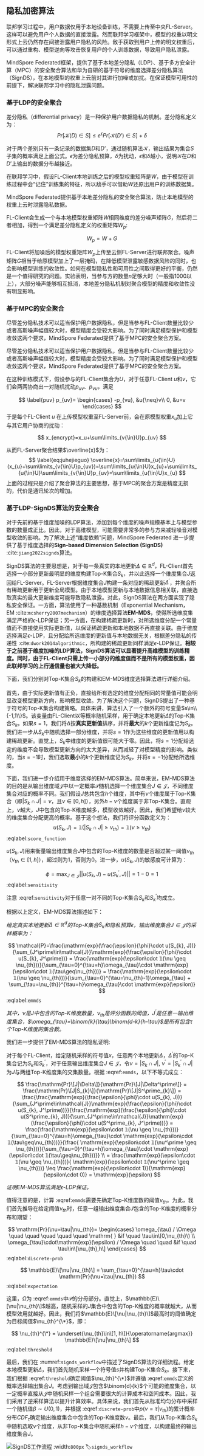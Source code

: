 ## 隐私加密算法

联邦学习过程中，用户数据仅用于本地设备训练，不需要上传至中央FL-Server。这样可以避免用户个人数据的直接泄露。然而联邦学习框架中，模型的权重以明文形式上云仍然存在间接泄露用户隐私的风险。敌手获取到用户上传的明文权重后，可以通过重构、模型逆向等攻击恢复用户的个人训练数据，导致用户隐私泄露。

MindSpore Federated框架，提供了基于本地差分隐私（LDP）、基于多方安全计算（MPC）的安全聚合算法和华为自研的基于符号的维度选择差分隐私算法（SignDS），在本地模型的权重上云前对其进行加噪或加扰。在保证模型可用性的前提下，解决联邦学习中的隐私泄露问题。

### 基于LDP的安全聚合

差分隐私（differential privacy）是一种保护用户数据隐私的机制。差分隐私定义为：
$$
Pr[\mathcal{K}(D)\in S] \le e^{\epsilon} Pr[\mathcal{K}(D’) \in S]+\delta
$$

对于两个差别只有一条记录的数据集$D$和$D’$，通过随机算法$\mathcal{K}$，输出结果为集合$S$子集的概率满足上面公式。$\epsilon$为差分隐私预算，$\delta$为扰动，$\epsilon$和$\delta$越小，说明$\mathcal{K}$在$D$和$D’$上输出的数据分布越接近。

在联邦学习中，假设FL-Client本地训练之后的模型权重矩阵是$W$，由于模型在训练过程中会“记住”训练集的特征，所以敌手可以借助$W$还原出用户的训练数据集。

MindSpore Federated提供基于本地差分隐私的安全聚合算法，防止本地模型的权重上云时泄露隐私数据。

FL-Client会生成一个与本地模型权重矩阵$W$相同维度的差分噪声矩阵$G$，然后将二者相加，得到一个满足差分隐私定义的权重矩阵$W_p$:

$$
W_p=W+G
$$

FL-Client将加噪后的模型权重矩阵$W_p$上传至云侧FL-Server进行联邦聚合。噪声矩阵$G$相当于给原模型加上了一层掩码，在降低模型泄露敏感数据风险的同时，也会影响模型训练的收敛性。如何在模型隐私性和可用性之间取得更好的平衡，仍然是一个值得研究的问题。实验表明，当参与方的数量$n$足够大时（一般指1000以上），大部分噪声能够相互抵消，本地差分隐私机制对聚合模型的精度和收敛性没有明显影响。

### 基于MPC的安全聚合

尽管差分隐私技术可以适当保护用户数据隐私，但是当参与FL-Client数量比较少或者高斯噪声幅值较大时，模型精度会受较大影响。为了同时满足模型保护和模型收敛这两个要求，MindSpore Federated提供了基于MPC的安全聚合方案。

尽管差分隐私技术可以适当保护用户数据隐私，但是当参与FL-Client数量比较少或者高斯噪声幅值较大时，模型精度会受较大影响。为了同时满足模型保护和模型收敛这两个要求，MindSpore Federated提供了基于MPC的安全聚合方案。

在这种训练模式下，假设参与的FL-Client集合为$U$，对于任意FL-Client $u$和$v$，它们会两两协商出一对随机扰动$p_{uv}$、$p_{vu}$，满足

$$
\label{puv}
    p_{uv}=
    \begin{cases}
    -p_{vu}, &u{\neq}v\\
    0, &u=v
    \end{cases}
$$
于是每个FL-Client $u$ 在上传模型权重至FL-Server前，会在原模型权重$x_u$加上它与其它用户协商的扰动：

$$
x_{encrypt}=x_u+\sum\limits_{v{\in}U}p_{uv}
$$

从而FL-Server聚合结果$\overline{x}$为：
$$
\label{eq:juhejieguo}
\overline{x}=\sum\limits_{u{\in}U}(x_{u}+\sum\limits_{v{\in}U}p_{uv})=\sum\limits_{u{\in}U}x_{u}+\sum\limits_{u{\in}U}\sum\limits_{v{\in}U}p_{uv}=\sum\limits_{u{\in}U}x_{u}
$$
上面的过程只是介绍了聚合算法的主要思想，基于MPC的聚合方案是精度无损的，代价是通讯轮次的增加。

### 基于LDP-SignDS算法的安全聚合

对于先前的基于维度加噪的LDP算法，添加到每个维度的噪声规模基本上与模型参数的数量成正比。因此，对于高维模型，可能需要非常多的参与方来减轻噪音对模型收敛的影响。为了解决上述“维度依赖”问题，MindSpore Federated 进一步提供了基于维度选择的**Sign-based Dimension Selection (SignDS)** :cite:`jiang2022signds`算法。

SignDS算法的主要思想是，对于每一条真实的本地更新$\Delta\in\mathbb{R}^{d}$，FL-Client首先选择一小部分更新最明显的维度构建Top-K集合$S_k$，并以此选择一个维度集合$J$返回给FL-Server。FL-Server根据维度集合$J$构建一条对应的稀疏更新$\Delta^\prime$，并聚合所有稀疏更新用于更新全局模型。由于本地模型更新与本地数据信息相关联，直接选取真实的最大更新维度可能导致隐私泄露。对此，SignDS算法在两方面实现了隐私安全保证。一方面，算法使用了一种基数机制（Exponential Mechanism， EM :cite:`mcsherry2007mechanism`）的维度选择算法**EM-MDS**，使得所选维度集满足严格的$\epsilon$-LDP保证；另一方面，在构建稀疏更新时，对所选维度分配一个常量值而不直接使用实际更新值，以保证稀疏更新和本地数据不再直接关联。由于维度选择满足$\epsilon$-LDP，且分配给所选维度的更新值与本地数据无关，根据差分隐私的传递性 :cite:`dwork2014algorithmic`，所构建的稀疏更新同样满足$\epsilon$-LDP保证。**相较于之前基于维度加噪的LDP算法，SignDS算法可以显著提升高维模型的训练精度。同时，由于FL-Client只需上传一小部分的维度值而不是所有的模型权重，因此联邦学习的上行通信量也被大大降低。**

下面，我们分别对Top-K集合$S_k$的构建和EM-MDS维度选择算法进行详细介绍。

首先，由于实际更新值有正负，直接给所有选定的维度分配相同的常量值可能会明显改变模型更新方向，影响模型收敛。为了解决这个问题，SignDS提出了一种基于符号的Top-K集合构建策略。具体来讲，算法引入了一个额外的符号变量$s\in\\{-1,1\\}$。该变量由FL-Client以等概率随机采样，用于确定本地更新$\Delta$的Top-K集合$S_k$。如果$s=1$，我们将$\Delta$按**真实更新值**排序，并将**最大**的$k$个更新维度记为$S_k$。我们进一步从$S_k$中随机选择一部分维度，并将$s=1$作为这些维度的更新值用以构建稀疏更新。直觉上，$S_k$中维度的更新值很可能大于零。因此，将$s=1$分配给选定的维度不会导致模型更新方向的太大差异，从而减轻了对模型精度的影响。类似的，当$s=-1$时，我们选取**最小**的$k$个更新维度记为$S_k$，并将$s=-1$分配给所选维度。

下面，我们进一步介绍用于维度选择的EM-MDS算法。简单来说，EM-MDS算法的目的是从输出维度域$\mathcal{J}$中以一定概率$\mathcal{P}$随机选择一个维度集合$J\in\mathcal{J}$，不同维度集合对应的概率不同。我们假设$J$总共包含$h$个维度，其中有$\nu$个维度属于Top-K集合（即$|S_k \cap J|=\nu$，且$\nu\in[0,h]$），另外$h-\nu$个维度属于非Top-K集合。直观上，$\nu$越大，$J$中包含的Top-K维度越多，模型收敛越好。因此，我们希望给$\nu$较大的维度集合分配更高的概率。基于这个想法，我们将评分函数定义为：
$$
u(S_{k}, J) = 𝟙(|S_k\cap J| \geq \nu_{th}) =  𝟙(\nu \geq \nu_{th})
$$
:eqlabel:`score_function`

$u(S_{k}, J)$用来衡量输出维度集合$J$中包含的Top-K维度的数量是否超过某一阈值$\nu_{th}$（$\nu_{th}\in[1,h]$），超过则为1，否则为0。进一步，$u(S_{k}, J)$的敏感度可计算为：

$$
\phi = \max_{J\in\mathcal{J}} ||u(S_{k}, J) - u(S^\prime_{k}, J)||= 1 - 0 = 1
$$
:eqlabel:`sensitivity`

注意 :eqref:`sensitivity`对于任意一对不同的Top-K集合$S_k$和$S_k^\prime$均成立。

根据以上定义，EM-MDS算法描述如下：

*给定真实本地更新$\Delta\in\mathbb{R}^{d}$的Top-K集合$S_k$和隐私预算$\epsilon$，输出维度集合$J\in\mathcal{J}$的采样概率为：*

$$
    \mathcal{P}=\frac{\mathrm{exp}(\frac{\epsilon}{\phi}\cdot u(S_{k}, J))}{\sum_{J^\prime\in\mathcal{J}}\mathrm{exp}(\frac{\epsilon}{\phi}\cdot u(S_{k}, J^\prime))} 
    = 
    \frac{\mathrm{exp}(\epsilon\cdot 𝟙(\nu \geq \nu_{th}))}{\sum_{\tau=0}^{\tau=h}\omega_{\tau}\cdot \mathrm{exp}(\epsilon\cdot 𝟙(\tau\geq\nu_{th}))}
    =
    \frac{\mathrm{exp}(\epsilon\cdot 𝟙(\nu \geq \nu_{th}))}{\sum_{\tau=0}^{\tau=\nu_{th}-1}\omega_{\tau} + \sum_{\tau=\nu_{th}}^{\tau=h}\omega_{\tau}\cdot \mathrm{exp}(\epsilon)}
$$
:eqlabel:`emmds`

*其中，$\nu$是$J$中包含的Top-K维度数量，$\nu_{th}$是评分函数的阈值，$J^\prime$是任意一输出维度集合，$\omega_{\tau}=\binom{k}{\tau}\binom{d-k}{h-\tau}$是所有包含$\tau$个Top-K维度的集合数。*

我们进一步提供了EM-MDS算法的隐私证明:

对于每个FL-Client，给定随机采样的符号值$x$，任意两个本地更新$\Delta$，$\Delta^\prime$的Top-K集合记为$S_k$和$S_k^\prime$，对于任意输出维度集合$J\in\mathcal{J}$，令$\nu=|S_k \cap J|$, $\nu^\prime=|S_k^\prime \cap J|$为$J$与两组Top-K维度集的交集数量。根据 :eqref:`emmds`，以下不等式成立：

$$
\frac{\mathrm{Pr}\[J|\Delta\]}{\mathrm{Pr}\[J|\Delta^\prime\]} = \frac{\mathrm{Pr}\[J|S_{k}\]}{\mathrm{Pr}\[J|S^\prime_{k}\]} = \frac{\frac{\mathrm{exp}(\frac{\epsilon}{\phi}\cdot u(S_{k}, J))}{\sum_{J^\prime\in\mathcal{J}}\mathrm{exp}(\frac{\epsilon}{\phi}\cdot u(S_{k}, J^\prime))}}{\frac{\mathrm{exp}(\frac{\epsilon}{\phi}\cdot u(S^\prime_{k}, J))}{\sum_{J^\prime\in\mathcal{J}}\mathrm{exp}(\frac{\epsilon}{\phi}\cdot u(S^\prime_{k}, J^\prime))}} 
    = \frac{\frac{\mathrm{exp}(\epsilon\cdot 𝟙(\nu \geq \nu_{th}))}{\sum_{\tau=0}^{\tau=h}\omega_{\tau}\cdot \mathrm{exp}(\epsilon\cdot 𝟙(\tau\geq\nu_{th}))}}{\frac{
    \mathrm{exp}(\epsilon\cdot 𝟙(\nu^\prime \geq \nu_{th}))}{\sum_{\tau=0}^{\tau=h}\omega_{\tau}\cdot \mathrm{exp}(\epsilon\cdot 𝟙(\tau\geq\nu_{th}))}} \\
    = \frac{\mathrm{exp}(\epsilon\cdot 𝟙(\nu \geq \nu_{th}))}{
    \mathrm{exp}(\epsilon\cdot 𝟙(\nu^\prime \geq \nu_{th}))} 
    \leq \frac{\mathrm{exp}(\epsilon\cdot 1)}{\mathrm{exp}(\epsilon\cdot 0)} = \mathrm{exp}(\epsilon)
$$

*证明EM-MDS算法满足$\epsilon$-LDP保证。*

值得注意的是，计算 :eqref:`emmds`需要先确定Top-K维度数的阈值$\nu_{th}$。为此，我们首先推导在给定阈值$\nu_{th}$时，任意一组输出维度集合$J$包含的Top-K维度的概率分布和期望：

$$
\mathrm{Pr}(\nu=\tau|\nu_{th})=
    \begin{cases}
        \omega_{\tau} / \Omega \quad \quad \quad \quad \quad \mathrm{ } &if \quad \tau\in\[0,\nu_{th}\) \\
        \omega_{\tau}\cdot\mathrm{exp}(\epsilon) / \Omega \quad \quad &if \quad \tau\in\[\nu_{th},h\]
    \end{cases}
$$
:eqlabel:`discrete-prob`

$$
    \mathbb{E}\[\nu|\nu_{th}\] = \sum_{\tau=0}^{\tau=h}\tau\cdot \mathrm{Pr}(\nu=\tau|\nu_{th}) 
$$
:eqlabel:`expectation`

这里，$\Omega$为 :eqref:`emmds`中$\mathcal{P}$的分母部分。直觉上，$\mathbb{E}\[\nu|\nu_{th}\]$越高，随机采样的$J$集合中包含的Top-K维度的概率就越大，从而模型效用就越好。因此，我们将$\mathbb{E}\[\nu|\nu_{th}\]$最高时的阈值确定为目标阈值$\nu_{th}^{\*}$，即：

$$
\nu_{th}^{\*} = \underset{\nu_{th}\in\[1, h\]}{\operatorname{argmax}} \mathbb{E}\[\nu|\nu_{th}\]
$$
:eqlabel:`threshold`

最后，我们在 :numref:`signds_workflow`中描述了SignDS算法的详细流程。给定本地模型更新$\Delta$，我们首先随机采样一个符号值$s$并构建Top-K集合$S_k$。接下来，我们根据 :eqref:`threshold`确定阈值$\nu_{th}^{\*}$并遵循 :eqref:`emmds`定义的概率选择输出集合$J$。考虑到输出域$\mathcal{J}$包含$\binom{d}{k}$个可能的维度集合，以一定概率直接从$\mathcal{J}$中随机采样一个组合需要很大的计算成本和空间成本。因此，我们采用了逆采样算法以提升计算效率。具体来说，我们首先从标准均匀分布中采样一个随机值$\beta\sim U(0,1)$，并根据 :eqref:`discrete-prob`中$p(\nu=\tau|\nu_{th})$的累计概率分布$CDF_{\tau}$确定输出维度集合中包含的Top-K维度数$\nu$。最后，我们从Top-K集合$S_k$中随机选取$\nu$个维度，从非Top-K集合中随机采样$h-\nu$个维度，以构建最终的输出维度集合$J$。

![SignDS工作流程](../img/ch10/ch10-federated-learning-signds.PNG)
:width:`800px`
:label:`signds_workflow`

